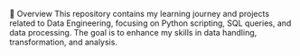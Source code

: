 📌 Overview
This repository contains my learning journey and projects related to Data Engineering, focusing on Python scripting, SQL queries, and data processing. The goal is to enhance my skills in data handling, transformation, and analysis.

